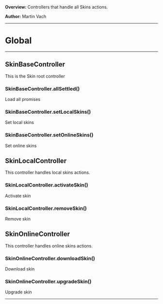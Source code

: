 **Overview:** Controllers that handle all Skins actions.



**Author:** Martin Vach




* * *

# Global





* * *

## SkinBaseController
This is the Skin root controller

### SkinBaseController.allSettled() 

Load all promises


### SkinBaseController.setLocalSkins() 

Set local skins


### SkinBaseController.setOnlineSkins() 

Set online skins



## SkinLocalController
This controller handles local skins actions.

### SkinLocalController.activateSkin() 

Activate skin


### SkinLocalController.removeSkin() 

Remove skin



## SkinOnlineController
This controller handles online skins actions.

### SkinOnlineController.downloadSkin() 

Download skin


### SkinOnlineController.upgradeSkin() 

Upgrade skin




* * *
